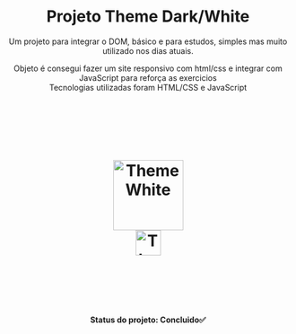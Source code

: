 <h1 align="center">Projeto Theme Dark/White</h1>
<p align="center">Um projeto para integrar o DOM, básico e para estudos, simples mas muito utilizado nos dias atuais. </p>
<p align="center">
 Objeto é consegui fazer um site responsivo com html/css e integrar com JavaScript para reforça as exercicios</br>
 Tecnologias utilizadas foram HTML/CSS e JavaScript</br>
</p>
<br><br>
<h1 align="center">
  <br>
  <img src="assets/banner1.png" alt="Theme White" height="125" width="125">
  <br>
  <img src="assets/banner2.png" alt="Theme Dark" height="45" width="">
  <br><br>
</h1>

<br><br>
<h4 align="center"> 
	Status do projeto: Concluido✅
</h4>
